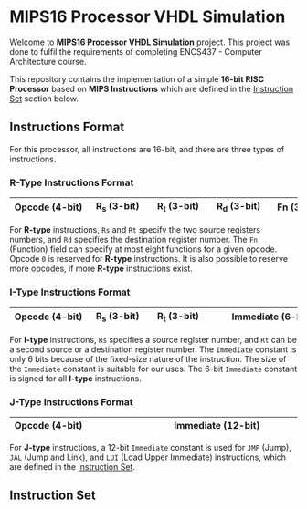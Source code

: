# MIPS16 Processor VHDL Simulation

Welcome to **MIPS16 Processor VHDL Simulation** project. This project was done to fulfil the requirements of completing ENCS437 - Computer Architecture course.

This repository contains the implementation of a simple **16-bit RISC Processor** based on **MIPS Instructions** which are defined in the [Instruction Set](#instruction-set) section below.

## Instructions Format

For this processor, all instructions are 16-bit, and there are three types of instructions.

### R-Type Instructions Format
| <div style="width: 120px">Opcode (4-bit)</div> | <div style="width: 90px">R<sub>s</sub> (3-bit)</div> | <div style="width: 90px">R<sub>t</sub> (3-bit)</div> | <div style="width: 90px">R<sub>d</sub> (3-bit)</div> | <div style="width: 90px">Fn (3-bit)</div> |
|:----------------------------------------------:|:----------------------------------------------------:|:----------------------------------------------------:|:----------------------------------------------------:|:-----------------------------------------:|

For **R-type** instructions, `Rs` and `Rt` specify the two source registers numbers, and `Rd` specifies the destination register number. The `Fn` (Function) field can specify at most eight functions for a given opcode. Opcode `0` is reserved for **R-type** instructions. It is also possible to reserve more opcodes, if more **R-type** instructions exist.


### I-Type Instructions Format

| <div style="width: 120px">Opcode (4-bit)</div> | <div style="width: 90px">R<sub>s</sub> (3-bit)</div> | <div style="width:90px">R<sub>t</sub> (3-bit)</div> | <div style="width:206px">Immediate (6-bit)</div> |
|:----------------------------------------------:|:----------------------------------------------------:|:---------------------------------------------------:|:------------------------------------------------:|

For **I-type** instructions, `Rs` specifies a source register number, and `Rt` can be a second source or a destination register number. The `Immediate` constant is only 6 bits because of the fixed-size nature of the instruction. The size of the `Immediate` constant is suitable for our uses. The 6-bit `Immediate` constant is signed for all **I-type** instructions.

### J-Type Instructions Format

| <div style="width: 120px">Opcode (4-bit)</div> | <div style="width: 438px">Immediate (12-bit)</div> |
|:----------------------------------------------:|:--------------------------------------------------:|

For **J-type** instructions, a 12-bit `Immediate` constant is used for `JMP` (Jump), `JAL` (Jump and Link), and `LUI` (Load Upper Immediate) instructions, which are defined in the [Instruction Set](#instruction-set).

## Instruction Set
